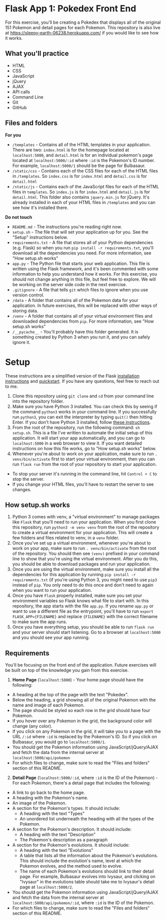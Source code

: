 # Flask App 1: Pokedex Front End
For this exercise, you'll be creating a Pokedex that displays all of the original 151 Pokemon and detail pages for each Pokemon. This repository is also live at https://sleepy-earth-06238.herokuapp.com/ if you would like to see how it works.

## What you'll practice
 - HTML
 - CSS
 - JavaScript
 - jQuery
 - AJAX
 - API calls
 - Command Line
 - Git
 - GitHub

 ## Files and folders

 **For you**
 - `/templates` - Contains all of the HTML templates in your application. There are two: `index.html` is for the homepage located at `localhost:5000`, and `detail.html` is for an individual pokemon's page located at `localhost:5000/:id` where `:id` is the Pokemon's ID number. For example, `localhost:5000/1` should be the page for Bulbasaur.
 - `/static/css` - Contains each of the CSS files for each of the HTML files in `/templates`. So `index.css` is for `index.html` and `detail.css` is for `detail.html`
 - `/static/js` - Contains each of the JavaScript files for each of the HTML files in `templates`. So `index.js` is for `index.html` and `detail.js` is for `detail.html`. This folder also contains `jquery.min.js` for jQuery. It's already installed in each of your HTML files in `/templates` and you can see how it's installed there.

 **Do not touch**
 - `README.md` - The instructions you're reading right now.
 - `setup.sh` - The file that will set your application up for you. See the "Setup" instructions below.
 - `requirements.txt` - A file that stores all of your Python dependencies (e.g. Flask) so when you run `pip install -r requirements.txt`, you'll download all the dependencies you need. For more information, see "How setup.sh works"
 - `app.py` - The Python file that starts your web application. This file is written using the Flask framework, and it's been commented with some information to help you understand how it works. For this exercise, you should not change anything in this file, but feel free to explore. We will be working on the server side code in the next exercise.
 - `.gitignore` - A file that tells `git` which files to ignore when you use version control.
 - `/data` - A folder that contains all of the Pokemon data for your application. In future exercises, this will be replaced with other ways of storing data.
 - `/venv` - A folder that contains all of your virtual environment files and downloaded dependencies from `pip`. For more information, see "How setup.sh works"
 - `/__pycache__` - You'll probably have this folder generated. It is something created by Python 3 when you run it, and you can safely ignore it.

# Setup
These instructions are a simplified version of the Flask [installation instructions](https://flask.palletsprojects.com/en/1.1.x/installation/) and [quickstart](https://flask.palletsprojects.com/en/1.1.x/quickstart/). If you have any questions, feel free to reach out to me.

1. Clone this repository using `git clone` and `cd` from your command line into the repository folder.
2. Make sure you have Python 3 installed. You can check this by seeing if the command `python3` works in your command line. If you successfully run `python3`, you can exit the interpreter by typing `quit()` then hitting Enter. If you don't have Python 3 installed, follow [these instructions](https://realpython.com/installing-python/).
3. From the root of the repository, run the following command: `sh setup.sh`. This is a file I've written to automate the initial setup of this application. It will start your app automatically, and you can go to `localhost:5000` in a web browser to view it. If you want detailed instructions on how this file works, go to "How setup.sh works" below.
4. Whenever you're about to work on your application, make sure to run `. venv/bin/activate` first to start your virtual environment, then you can run `flask run` from the root of your repository to start your application.
 - To stop your server it's running in the command line, hit `Control + C` to stop the server.
 - If you change your HTML files, you'll have to restart the server to see changes.

## How setup.sh works
1. Python 3 comes with venv, a "virtual environment" to manage packages like `Flask` that you'll need to run your application. When you first clone this repository, run `python3 -m venv venv` from the root of the repository to create a virtual environment for your application. This will create a few folders and files related to venv, in a `venv` folder.
2. Once you've set up a virtual environment, whenever you're about to work on your app, make sure to run `. venv/bin/activate` from the root of the repository. You should then see `(venv)` prefixed in your command line to show that you're using the virtual environment. After you do this, you should be able to download packages and run your application.
3. Once you are using the virtual environment, make sure you install all the dependencies for this application by running `pip install -r requirements.txt` (if you're using Python 3, you might need to use `pip3` instead of `pip`. You only need to do this once and don't need to again when you want to run your application.
4. Once you have `Flask` properly installed, make sure you set your environment variables so Flask knows what file to start with. In this repository, the app starts with the file `app.py`. If you rename `app.py` or want to use a different file as the entrypoint, you'll have to run `export FLASK_APP={FILENAME}` and replace `{FILENAME}` with the correct filename to make sure the app runs.
5. Once you have everything setup, you should be able to run `flask run` and your server should start listening. Go to a browser at `localhost:5000` and you should see your app running.

## Requirements
You'll be focusing on the front end of the application. Future exercises will be built on top of the knowledge you gain from this exercise.

1. **Home Page** (`localhost:5000`) - Your home page should have the following:
 - A heading at the top of the page with the text "Pokedex".
 - Below the heading, a grid showing all of the original Pokemon with the name and image of each Pokemon.
 - The page should be styled so each row in the grid should have four Pokemon.
 - If you hover over any Pokemon in the grid, the background color will change (any color).
 - If you click on any Pokemon in the grid, it will take you to a page with the URL `/:id` where `:id` is replaced by the Pokemon's ID. So if you click on Bulbasaur, you would go to `localhost:5000/1`.
 - You should get the Pokemon information using JavaScript/jQuery/AJAX and fetch the data from the internal server at `localhost:5000/api/pokemon`
 - For which files to change, make sure to read the "Files and folders" section of this README.

2. **Detail Page** (`localhost:5000/:id`, where `:id` is the ID of the Pokemon) - For each Pokemon, there's a detail page that includes the following:
 - A link to go back to the home page.
 - A heading with the Pokemon's name.
 - An image of the Pokemon.
 - A section for the Pokemon's types. It should include:
   - A heading with the text "Types"
   - An unordered list underneath the heading with all the types of the Pokemon.
 - A section for the Pokemon's description. It should include:
   - A heading with the text "Description"
   - The Pokemon's description as a paragraph
 - A section for the Pokemon's evolutions. It should include:
   - A heading with the text "Evolutions"
   - A table that lists all the information about the Pokemon's evolutions. This should include the evolution's name, level at which the Pokemon evolves, and the method used to evolve.
   - The name of each Pokemon's evolutions should link to their detail page. For example, Bulbasaur evolves into Ivysaur, and clicking on "Ivysaur" in the evolutions table should take me to Ivysaur's detail page at `localhost:5000/2`.
 - You should get the Pokemon information using JavaScript/jQuery/AJAX and fetch the data from the internal server at `localhost:5000/api/pokemon/:id`, where `:id` is the ID of the Pokemon.
 - For which files to change, make sure to read the "Files and folders" section of this README.